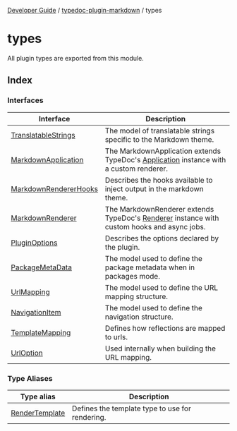 [Developer Guide](../../README.md) / [typedoc-plugin-markdown](../README.md) / types

# types

All plugin types are exported from this module.

## Index

### Interfaces

| Interface                                                    | Description                                                                                                                                 |
| ------------------------------------------------------------ | ------------------------------------------------------------------------------------------------------------------------------------------- |
| [TranslatableStrings](interfaces/TranslatableStrings.md)     | The model of translatable strings specific to the Markdown theme.                                                                           |
| [MarkdownApplication](interfaces/MarkdownApplication.md)     | The MarkdownApplication extends TypeDoc's [Application](https://typedoc.org/api/classes/Application.html) instance with a custom renderer.  |
| [MarkdownRendererHooks](interfaces/MarkdownRendererHooks.md) | Describes the hooks available to inject output in the markdown theme.                                                                       |
| [MarkdownRenderer](interfaces/MarkdownRenderer.md)           | The MarkdownRenderer extends TypeDoc's [Renderer](https://typedoc.org/api/classes/Renderer.html) instance with custom hooks and async jobs. |
| [PluginOptions](interfaces/PluginOptions.md)                 | Describes the options declared by the plugin.                                                                                               |
| [PackageMetaData](interfaces/PackageMetaData.md)             | The model used to define the package metadata when in packages mode.                                                                        |
| [UrlMapping](interfaces/UrlMapping.md)                       | The model used to define the URL mapping structure.                                                                                         |
| [NavigationItem](interfaces/NavigationItem.md)               | The model used to define the navigation structure.                                                                                          |
| [TemplateMapping](interfaces/TemplateMapping.md)             | Defines how reflections are mapped to urls.                                                                                                 |
| [UrlOption](interfaces/UrlOption.md)                         | Used internally when building the URL mapping.                                                                                              |

### Type Aliases

| Type alias                                       | Description                                     |
| ------------------------------------------------ | ----------------------------------------------- |
| [RenderTemplate](type-aliases/RenderTemplate.md) | Defines the template type to use for rendering. |
